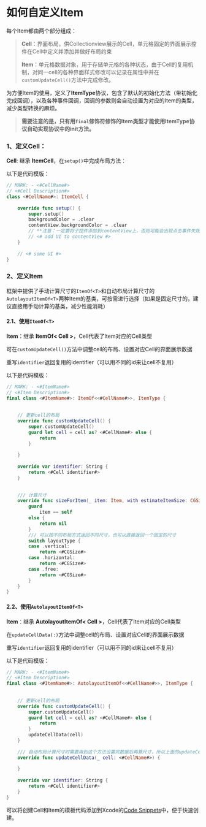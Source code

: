 # 如何自定义Item

每个Item都由两个部分组成：

> **Cell**：界面布局，供Collectionview展示的Cell，单元格固定的界面展示控件在Cell中定义并添加并做好布局约束
>
> **Item**：单元格数据对象，用于存储单元格的各种状态，由于Cell的复用机制，对同一cell的各种界面样式修改可以记录在属性中并在`customUpdateCell()`方法中完成修改。

为方便Item的使用，定义了**ItemType**协议，包含了默认的初始化方法（带初始化完成回调），以及各种事件回调，回调的参数则会自动设置为对应的Item的类型，减少类型转换的麻烦。

> **需要注意的是，只有用`final`修饰符修饰的Item类型才能使用ItemType协议自动实现协议中的init方法。**

### 1、定义Cell：

**Cell**: 继承 **ItemCell**，在`setup()`中完成布局方法：

以下是代码模版：

```swift
// MARK: - <#CellName#>
// <#Cell Description#>
class <#CellName#>: ItemCell {
    
    override func setup() {
        super.setup()
        backgroundColor = .clear
        contentView.backgroundColor = .clear
        // **注意：一定要将子控件添加到contentView上，否则可能会出现点击事件失效等情况**
      	// <# add UI to contentView #>
    }
  
  	// <# some UI #>
}
```



### 2、定义Item

框架中提供了手动计算尺寸的`ItemOf<T>`和自动布局计算尺寸的`AutolayoutItemOf<T>`两种Item的基类，可按需进行选择（如果是固定尺寸的，建议直接用手动计算的基类，减少性能消耗）

#### 2.1、使用`ItemOf<T>`

**Item**：继承 **ItemOf< Cell >**，Cell代表了Item对应的Cell类型

可在`customUpdateCell()`方法中调整cell的布局、设置对应Cell的界面展示数据

重写`identifier`返回复用的identifier（可以用不同的id来让cell不复用）

以下是代码模版：

```swift
// MARK: - <#ItemName#>
// <#Item Description#>
final class <#ItemName#>: ItemOf<<#CellName#>>, ItemType {
    
    
    // 更新cell的布局
    override func customUpdateCell() {
        super.customUpdateCell()
        guard let cell = cell as? <#CellName#> else {
            return
        }
        
    }
    
    override var identifier: String {
        return <#Cell identifier#>
    }
    
    
    /// 计算尺寸
    override func sizeForItem(_ item: Item, with estimateItemSize: CGSize, in view: any FormViewProtocol, layoutType: ItemCellLayoutType) -> CGSize? {
        guard
            item == self
        else {
            return nil
        }
      	/// 可以按不同布局方式返回不同尺寸，也可以直接返回一个固定的尺寸
        switch layoutType {
        case .vertical:
            return <#CGSize#>
        case .horizontal:
            return <#CGSize#>
        case .free:
            return <#CGSize#>
        }
    }
}
```

#### 2.2、使用`AutolayoutItemOf<T>`

**Item**：继承 **AutolayoutItemOf< Cell >**，Cell代表了Item对应的Cell类型

在`updateCellData(:)`方法中调整cell的布局、设置对应Cell的界面展示数据

重写`identifier`返回复用的identifier（可以用不同的id来让cell不复用）

以下是代码模版：

```swift
// MARK: - <#ItemName#>
// <#Item Description#>
final class <#ItemName#>: AutolayoutItemOf<<#CellName#>>, ItemType {
    
    
    // 更新cell的布局
    override func customUpdateCell() {
        super.customUpdateCell()
        guard let cell = cell as? <#CellName#> else {
            return
        }
        updateCellData(cell)
    }
    
    /// 自动布局计算尺寸时需要用到这个方法设置完数据后再算尺寸，所以上面的updateCell方法直接转调这个方法
    override func updateCellData(_ cell: <#CellName#>) {
        
    }
    
    override var identifier: String {
        return <#Cell identifier#>
    }
}
```

可以将创建Cell和Item的模板代码添加到Xcode的[Code Snippets](https://cloud.tencent.com/developer/article/1615615)中，便于快速创建。